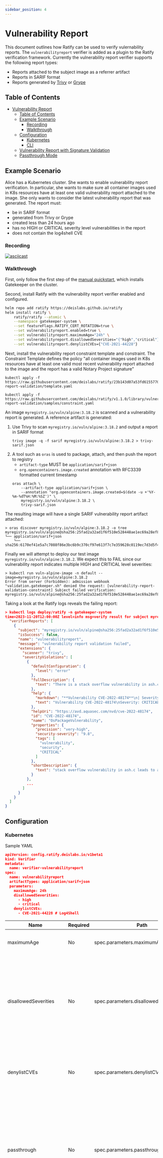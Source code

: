 ```yaml
---
sidebar_position: 4
---
```


# Vulnerability Report

This document outlines how Ratify can be used to verify vulernability reports. The `vulnerabilityreport` verifier is added as a plugin to the Ratify verification framework. Currently the vulnerability report verifier supports the following report types:

- Reports attached to the subject image as a referrer artifact
- Reports in SARIF format
- Reports generated by [Trivy](https://aquasecurity.github.io/trivy/v0.47/) or [Grype](https://github.com/anchore/grype)

## Table of Contents

- [Vulnerability Report](#vulnerability-report)
  - [Table of Contents](#table-of-contents)
  - [Example Scenario](#example-scenario)
    - [Recording](#recording)
    - [Walkthrough](#walkthrough)
  - [Configuration](#configuration)
    - [Kubernetes](#kubernetes)
    - [CLI](#cli)
  - [Vulnerability Report with Signature Validation](#vulnerability-report-with-signature-validation)
  - [Passthrough Mode](#passthrough-mode)

## Example Scenario 

Alice has a Kubernetes cluster. She wants to enable vulnerability report verification. In particular, she wants to make sure all container images used in K8s resources have at least one valid vulnerability report attached to the image. She only wants to consider the latest vulnerability report that was generated. The report must:
- be in SARIF format
- generated from Trivy or Grype
- created less than 24 hours ago
- has no HIGH or CRITICAL severity level vulnerabilities in the report
- does not contain the log4shell CVE 

### Recording

[![asciicast](https://asciinema.org/a/622368.svg)](https://asciinema.org/a/622368)

### Walkthrough

First, only follow the first step of the [manual quickstart](../../quickstarts/quickstart-manual.md), which installs Gatekeeper on the cluster. 

Second, install Ratify with the vulnerability report verifier enabled and configured.

```bash
helm repo add ratify https://deislabs.github.io/ratify
helm install ratify \
    ratify/ratify --atomic \
    --namespace gatekeeper-system \
    --set featureFlags.RATIFY_CERT_ROTATION=true \
    --set vulnerabilityreport.enabled=true \
    --set vulnerabilityreport.maximumAge="24h" \
    --set vulnerabilityreport.disallowedSeverities="{"high","critical"}" \
    --set vulnerabilityreport.denylistCVEs={"CVE-2021-44228"}
```

Next, install the vulnerability report constraint template and constraint. The Constraint Template defines the policy "all container images used in K8s resources have at least one valid most recent vulnerability report attached to the image and the report has a valid Notary Project signature"

```shell
kubectl apply -f https://raw.githubusercontent.com/deislabs/ratify/23b143d07a53fd61557703c9836e486353959530/library/vulnerability-report-validation/template.yaml

kubectl apply -f https://raw.githubusercontent.com/deislabs/ratify/v1.1.0/library/vulnerability-report-validation/samples/constraint.yaml
```

An image `myregistry.io/vuln/alpine:3.18.2` is scanned and a vulnerability report is generated. A reference artifact is generated:
1. Use Trivy to scan `myregistry.io/vuln/alpine:3.18.2` and output a report in SARIF format
    ```shell
    trivy image -q -f sarif myregistry.io/vuln/alpine:3.18.2 > trivy-sarif.json
    ```
2. A tool such as `oras` is used to package, attach, and then push the report to registry
    - `artifact-type` MUST be `application/sarif+json`
    - `org.opencontainers.image.created` annotation with RFC3339 formatted current timestamp
    ```shell
    oras attach \
        --artifact-type application/sarif+json \
        --annotation "org.opencontainers.image.created=$(date -u +'%Y-%m-%dT%H:%M:%SZ')" \
        myregistry.io/vuln/alpine:3.18.2 \
        trivy-sarif.json
    ```

The resulting image will have a single SARIF vulnerability report artifact attached:

```shell
> oras discover myregistry.io/vuln/alpine:3.18.2 -o tree
myregistry.io/vuln/alpine@sha256:25fad2a32ad1f6f510e528448ae1ec69a28ef81916a004d3629874104f8a7f70
└── application/sarif+json
    └── sha256:6170ef41e5a7c7088f86e3bc6b9c370cf97e613f7c7e359628c0119ec7d3d5f4
```

Finally we will attempt to deploy our test image `myregistry.io/vuln/alpine:3.18.2`. We expect this to FAIL since our vulnerability report indicates multiple HIGH and CRITICAL level severities:

```shell
> kubectl run vuln-alpine-image -n default --image=myregistry.io/vuln/alpine:3.18.2
Error from server (Forbidden): admission webhook "validation.gatekeeper.sh" denied the request: [vulnerability-report-validation-constraint] Subject failed verification: myregistry.io/vuln/alpine@sha256:25fad2a32ad1f6f510e528448ae1ec69a28ef81916a004d3629874104f8a7f70
```

Taking a look at the Ratify logs reveals the failing report:

```json
> kubectl logs deploy/ratify -n gatekeeper-system
time=2023-11-20T12:00:00Z level=info msg=verify result for subject myregistry.io/vuln/alpine@sha256:25fad2a32ad1f6f510e528448ae1ec69a28ef81916a004d3629874104f8a7f70: {
  "verifierReports": [
    {
      "subject": "myregistry.io/vuln/alpine@sha256:25fad2a32ad1f6f510e528448ae1ec69a28ef81916a004d3629874104f8a7f70",
      "isSuccess": false,
      "name": "vulnerabilityreport",
      "message": "vulnerability report validation failed",
      "extensions": {
        "scanner": "trivy",
        "severityViolations": [
          {
            "defaultConfiguration": {
              "level": "error"
            },
            "fullDescription": {
              "text": "There is a stack overflow vulnerability in ash.c:6030 in busybox before 1.35. In the environment of Internet of Vehicles, this vulnerability can be executed from command to arbitrary code execution."
            },
            "help": {
              "markdown": "**Vulnerability CVE-2022-48174**\n| Severity | Package | Fixed Version | Link |\n| --- | --- | --- | --- |\n|CRITICAL|ssl_client|1.36.1-r1|[CVE-2022-48174](https://avd.aquasec.com/nvd/cve-2022-48174)|\n\nThere is a stack overflow vulnerability in ash.c:6030 in busybox before 1.35. In the environment of Internet of Vehicles, this vulnerability can be executed from command to arbitrary code execution.",
              "text": "Vulnerability CVE-2022-48174\nSeverity: CRITICAL\nPackage: ssl_client\nFixed Version: 1.36.1-r1\nLink: [CVE-2022-48174](https://avd.aquasec.com/nvd/cve-2022-48174)\nThere is a stack overflow vulnerability in ash.c:6030 in busybox before 1.35. In the environment of Internet of Vehicles, this vulnerability can be executed from command to arbitrary code execution."
            },
            "helpUri": "https://avd.aquasec.com/nvd/cve-2022-48174",
            "id": "CVE-2022-48174",
            "name": "OsPackageVulnerability",
            "properties": {
              "precision": "very-high",
              "security-severity": "9.8",
              "tags": [
                "vulnerability",
                "security",
                "CRITICAL"
              ]
            },
            "shortDescription": {
              "text": "stack overflow vulnerability in ash.c leads to arbitrary code execution"
            }
          },
          ...
        ]
      }
    }
  ]
}

```
## Configuration

### Kubernetes

Sample YAML
```json
apiVersion: config.ratify.deislabs.io/v1beta1
kind: Verifier
metadata:
  name: verifier-vulnerabilityreport
spec:
  name: vulnerabilityreport
  artifactTypes: application/sarif+json
  parameters:
    maximumAge: 24h
    disallowedSeverities:
      - high
      - critical
    denylistCVEs:
      - CVE-2021-44228 # Log4Shell
```

| Name                  | Required | Path                                  | Description                                                                                                                                                                                          | Default Value                      |
| --------------------- | -------- | ------------------------------------- | ---------------------------------------------------------------------------------------------------------------------------------------------------------------------------------------------------- | ---------------------------------- |
| maximumAge            | No       | spec.parameters.maximumAge            | The string formatted max age of report                                                                                                                                                               | ""                                 |
| disallowedSeverities  | No       | spec.parameters.disallowedSeverities  | String array of disallowed severities. Verification fails if ANY specified severity found. Most common severities: `low`, `medium`, `high`, `critical`, `unknown`                                    | []                                 |
| denylistCVEs          | No       | spec.parameters.denylistCVEs          | String array of CVE IDs. Verification fails if ANY specified CVE ID found. Find CVEs [here](https://nvd.nist.gov/vuln/search)                                                                        | []                                 |
| passthrough           | No       | spec.parameters.passthrough           | Bypasses all verification except for `maximumAge`. Report content in extension section's `report` field of verifier report. Refer to [Passthrough Mode](#passthrough-mode) section for more details. | false                              |
| createdAnnotationName | No       | spec.parameters.createdAnnotationName | The annotation name which specifies the artifact's creation timestamp. Note: Timestamp must use RFC3339                                                                                              | `org.opencontainers.image.created` |
| schemaURL             | No       | spec.parameters.schemaURL             | URL for a JSON schema to validate report against. Default SARIF version 2.1.0 is used.                                                                                                               | ""                                 |

### CLI

Sample JSON
```json
{
    "store": {
        "version": "1.0.0",
        "plugins": [
            {
                "name": "oras",
            }
        ]
    },
    "policy": {
        "version": "1.0.0",
        "plugin": {
            "name": "configPolicy"
        }
    },
    "verifier": {
        "version": "1.0.0",
        "plugins": [
            {
                "name": "vulnerabilityreport",
                "artifactTypes": "application/sarif+json",
                "maximumAge": "24h",
                "disallowedSeverities": ["high", "critical"],
                "denylistCVEs": ["CVE-2021-44228"]
            }
        ]
    }
}
```

## Vulnerability Report with Signature Validation

Alice has a Kubernetes cluster. She wants to enable vulnerability report verification. In particular, she wants to make sure all container images used in K8s resources have the most recent vulnerability report attached to the image be valid. The report must:
- be in SARIF format
- generated from Trivy or Grype
- created less than 24 hours ago
- has no HIGH or CRITICAL severity level vulnerabilities in the report
- does not contain the log4shell CVE 

Furthermore, the most recent report being validated must have a verified Notary Project signature attached to it.

First, follow the first step of the [manual quickstart](../../quickstarts/quickstart-manual.md) to install Gatekeeper. 

Second, install Ratify with the vulnerability report verifier enabled and configured. The notation verifier must also be configued and cert provided. Here, we will assume the report is signed using the quickstart image's signing key.

```bash
helm repo add ratify https://deislabs.github.io/ratify
# download the notary verification certificate
curl -sSLO https://raw.githubusercontent.com/deislabs/ratify/main/test/testdata/notation.crt
helm install ratify \
    ratify/ratify --atomic \
    --namespace gatekeeper-system \
    --set featureFlags.RATIFY_CERT_ROTATION=true \
    --set-file notationCerts={./notation.crt} \
    --set vulnerabilityreport.enabled=true \
    --set vulnerabilityreport.maximumAge="24h" \
    --set vulnerabilityreport.notaryProjectSignatureRequired=true \
    --set vulnerabilityreport.disallowedSeverities="{"high","critical"}" \
    --set vulnerabilityreport.denylistCVEs={"CVE-2021-44228"}
```

Next, install the vulnerability report constraint template and constraint. The Constraint Template defines the policy "all container images used in K8s resources have at least one valid most recent vulnerability report attached to the image and the report has a valid Notary Project signature"

```shell
curl https://raw.githubusercontent.com/deislabs/ratify/23b143d07a53fd61557703c9836e486353959530/library/vulnerability-report-validation/template.yaml | sed 's/require_signature := false/require_signature := true/' | kubectl apply -f -

kubectl apply -f https://raw.githubusercontent.com/deislabs/ratify/v1.1.0/library/vulnerability-report-validation/samples/constraint.yaml
```

An image `myregistry.io/vuln/alpine:3.18.2` is scanned and a vulnerability report is generated. A reference artifact is generated:
1. Use Trivy to scan `myregistry.io/vuln/alpine:3.18.2` and output a report in SARIF format
    ```shell
    trivy image -q -f sarif myregistry.io/vuln/alpine:3.18.2 > trivy-sarif.json
    ```
2. A tool such as `oras` is used to package, attach, and then push the report to registry
    - `artifact-type` MUST be `application/sarif+json`
    - `org.opencontainers.image.created` annotation with RFC3339 formatted current timestamp
    ```shell
    oras attach \
        --artifact-type application/sarif+json \
        --annotation "org.opencontainers.image.created=$(date -u +'%Y-%m-%dT%H:%M:%SZ')" \
        myregistry.io/vuln/alpine:3.18.2 \
        trivy-sarif.json
    ```
3. Use [`notation`](https://notaryproject.dev/) to sign the report
  ```shell
  report_digest=$(oras discover myregistry.io/vuln/alpine:3.18.2 -o json | jq .manifests[0].digest | tr -d \")
  notation sign myregistry.io/vuln/alpine@$report_digest
  ```

The resulting image will have a single SARIF vulnerability report artifact attached with Notary Project signature attached to the report:

```shell
> oras discover myregistry.io/vuln/alpine:3.18.2 -o tree
myregistry.io/vuln/alpine@sha256:25fad2a32ad1f6f510e528448ae1ec69a28ef81916a004d3629874104f8a7f70
└── application/sarif+json
    └── sha256:6170ef41e5a7c7088f86e3bc6b9c370cf97e613f7c7e359628c0119ec7d3d5f4
        └── application/vnd.cncf.notary.signature
            └── sha256:1f89580da5b08d943ed0a403f1629928a21aec3f51bce7c38b0bea8b187b83a7
```

Finally we will attempt to deploy our test image `myregistry.io/vuln/alpine:3.18.2`. We expect this to FAIL since our vulnerability report indicates multiple HIGH and CRITICAL level severities:

```shell
> kubectl run vuln-alpine-image -n default --image=myregistry.io/vuln/alpine:3.18.2
Error from server (Forbidden): admission webhook "validation.gatekeeper.sh" denied the request: [vulnerability-report-validation-constraint] Subject failed verification: myregistry.io/vuln/alpine@sha256:25fad2a32ad1f6f510e528448ae1ec69a28ef81916a004d3629874104f8a7f70
```

Taking a look at the Ratify logs reveals the failing report. Note how the report includes a successful Notary Project signature verification. 

```json
> kubectl logs deploy/ratify -n gatekeeper-system
time=2023-11-20T12:00:00Z level=info msg=verify result for subject myregistry.io/vuln/alpine@sha256:25fad2a32ad1f6f510e528448ae1ec69a28ef81916a004d3629874104f8a7f70: {
  "verifierReports": [
    {
      "subject": "myregistry.io/vuln/alpine@sha256:25fad2a32ad1f6f510e528448ae1ec69a28ef81916a004d3629874104f8a7f70",
      "isSuccess": false,
      "name": "vulnerabilityreport",
      "message": "vulnerability report validation failed",
      "extensions": {
        "scanner": "trivy",
        "severityViolations": [
          {
            "defaultConfiguration": {
              "level": "error"
            },
            "fullDescription": {
              "text": "There is a stack overflow vulnerability in ash.c:6030 in busybox before 1.35. In the environment of Internet of Vehicles, this vulnerability can be executed from command to arbitrary code execution."
            },
            "help": {
              "markdown": "**Vulnerability CVE-2022-48174**\n| Severity | Package | Fixed Version | Link |\n| --- | --- | --- | --- |\n|CRITICAL|ssl_client|1.36.1-r1|[CVE-2022-48174](https://avd.aquasec.com/nvd/cve-2022-48174)|\n\nThere is a stack overflow vulnerability in ash.c:6030 in busybox before 1.35. In the environment of Internet of Vehicles, this vulnerability can be executed from command to arbitrary code execution.",
              "text": "Vulnerability CVE-2022-48174\nSeverity: CRITICAL\nPackage: ssl_client\nFixed Version: 1.36.1-r1\nLink: [CVE-2022-48174](https://avd.aquasec.com/nvd/cve-2022-48174)\nThere is a stack overflow vulnerability in ash.c:6030 in busybox before 1.35. In the environment of Internet of Vehicles, this vulnerability can be executed from command to arbitrary code execution."
            },
            "helpUri": "https://avd.aquasec.com/nvd/cve-2022-48174",
            "id": "CVE-2022-48174",
            "name": "OsPackageVulnerability",
            "properties": {
              "precision": "very-high",
              "security-severity": "9.8",
              "tags": [
                "vulnerability",
                "security",
                "CRITICAL"
              ]
            },
            "shortDescription": {
              "text": "stack overflow vulnerability in ash.c leads to arbitrary code execution"
            }
          },
          ...
        ]
      },
      "nestedResults": [
        {
          "subject": "myregistry.io/vuln/alpine@sha256:6170ef41e5a7c7088f86e3bc6b9c370cf97e613f7c7e359628c0119ec7d3d5f4",
          "isSuccess": true,
          "name": "notation",
          "message": "signature verification success",
          "extensions": {
            "Issuer": "CN=wabbit-networks.io,O=Notary,L=Seattle,ST=WA,C=US",
            "SN": "CN=wabbit-networks.io,O=Notary,L=Seattle,ST=WA,C=US"
          },
          "artifactType": "application/vnd.cncf.notary.signature"
        }
      ],
    }
  ]
}

```

## Passthrough Mode

There may be scenarios where the current vulnerability report rules enforced are not sufficient. Passthrough mode allows for the entire contents of the vulnerability report to be outputted in the resulting verifier report. Users can then apply custom Rego parsing the report contents either in the built-in [Ratify Rego Policy](https://ratify.dev/docs/1.0/reference/crds/policies#regopolicy) provider or Gatekeeper's `ConstraintTemplate`.

To enable, set the `passthrough` parameter to `true` in the verifier configuration (JSON config or CRD). 

> Note: ALL other configuration parameters for the `vulnerabilityreport` verifier are NOT considered, EXCEPT for the `maximumAge` parameter.